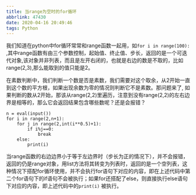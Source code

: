 ```yaml
---
title: 当range为空时的for循环
abbrlink: 47430
date: 2020-04-16 20:49:46
tags: Python
---
```


我们知道在python中for循环常常和range函数一起用，如`for i in range(100):` ,其中range函数有由三个参数控制，起始值、终止值、步长，返回的是一个可迭代对象,该对象并非列表，而且是左开右闭的，也就是右边的数是不取的，比如range(2,3),那么能取到的值只能是2。

在素数判断中，我们判断一个数是否是素数，我们需要对这个取余，从2开始一直到这个数的平方根，如果出现余数为零的情况则判断它不是素数。那问题来了, 如果判断的数从2开始，那该从range(2,2)里遍历，注意到没有range(2,2)的左右边界是相等的，那么它会返回结果包含哪些数呢？还是会报错？

<!-- more -->

```
n = eval(input())
for i in range(2,n+1):
    for j in range(2,int(i**0.5)+1):
        if i%j==0:
            break
    else:
        print(i)
```

当range函数的右边边界小于等于左边界时（步长为正的情况下），并不会报错，返回的仍是range对象，用list方法将其转变为列表时，返回的是一个空列表，这种情况下搭配for循环使用，并不会执行for语句下对应的内容，即在上述代码中第二个for语句下的if语句不会被执行；如果for还搭配了else，则直接执行else语句下对应的内容，即上述代码中的`print(i)` 被执行。



